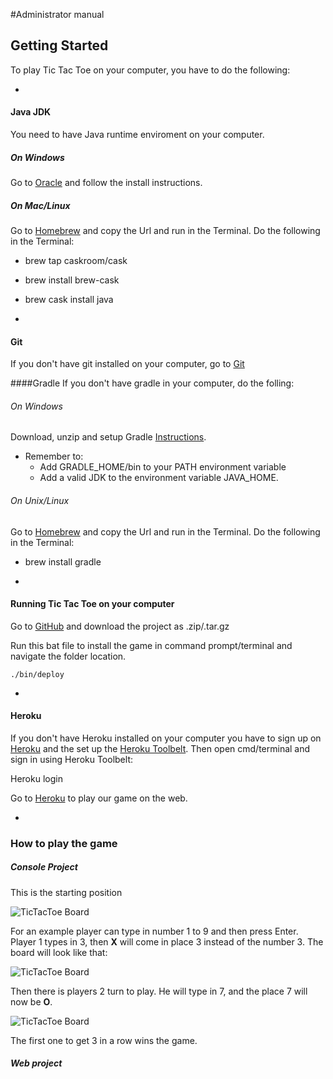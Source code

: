 #Administrator manual 

## Getting Started
To play Tic Tac Toe on your computer, you have to do the following: 

-
#### Java JDK
You need to have Java runtime enviroment on your computer. 

##### On Windows
Go to [Oracle](http://www.oracle.com/technetwork/java/javase/downloads/jre7u9-downloads-1859586.html) and follow the install instructions. 

##### On Mac/Linux 
Go to [Homebrew](http://brew.sh) and copy the Url and run in the Terminal. Do the following in the Terminal:

 - brew tap caskroom/cask
 - brew install brew-cask
 - brew cask install java

-
#### Git
If you don't have git installed on your computer, go to [Git](http://git-scm.com/download/win "Download and install it from here")

####Gradle
If you don't have gradle in your computer, do the folling:

###### On Windows
Download, unzip and setup Gradle [Instructions]( https://docs.gradle.org/current/userguide/installation.html "Follow these instructions"). 
   
- Remember to:
    - Add GRADLE_HOME/bin to your PATH environment variable
    - Add a valid JDK to the environment variable JAVA_HOME.

###### On Unix/Linux 
Go to [Homebrew](http://brew.sh) and copy the Url and run in the Terminal. Do the following in the Terminal:

- brew install gradle

-
#### Running Tic Tac Toe on your computer

Go to [GitHub](https://github.com/Hubar/ticktacktoe) and download the project as .zip/.tar.gz

Run this bat file to install the game in command prompt/terminal and navigate the folder location. 

	./bin/deploy

-
#### Heroku
If you don't have Heroku installed on your computer you have to sign up on [Heroku](Heroku.com) and the set up the [Heroku Toolbelt](https://toolbelt.heroku.com). Then open cmd/terminal and sign in using Heroku Toolbelt:

Heroku login
	
Go to [Heroku](https://afternoon-brook-4846.herokuapp.com) to play our game on the web. 

-
### How to play the game 

##### Console Project
This is the starting position

![TicTacToe Board](https://github.com/Hubar/ticktacktoe/blob/master/docs/image/1.png)

For an example player can type in number 1 to 9 and then press Enter. Player 1 types in 3, then **X** will come in place 3 instead of the number 3. The board will look like that: 

![TicTacToe Board](https://github.com/Hubar/ticktacktoe/blob/master/docs/image/2.png)

Then there is players 2 turn to play. He will type in 7, and the place 7 will now be **O**.

![TicTacToe Board](https://github.com/Hubar/ticktacktoe/blob/master/docs/image/3.png)

The first one to get 3 in a row wins the game. 

##### Web project

